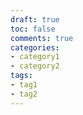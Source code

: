 ```yaml
---
draft: true
toc: false
comments: true
categories:
- category1
- category2
tags:
- tag1
- tag2
---
```



<!--more-->
